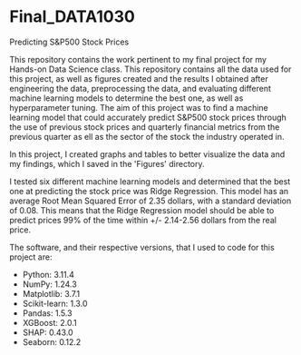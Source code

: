# Final_DATA1030
Predicting S&P500 Stock Prices

This repository contains the work pertinent to my final project for my Hands-on Data Science class. This repository contains all the data used for this project, as well as figures created and the results I obtained after engineering the data, preprocessing the data, and evaluating different machine learning models to determine the best  one, as well as hyperparameter tuning. The aim of this project was to find a machine learning model that could accurately predict S&P500 stock prices through the use of previous stock prices and quarterly financial metrics from the previous quarter as ell as the sector of the stock the industry operated in. 

In this project, I created graphs and tables to better visualize the data and my findings, which I saved in the 'Figures' directory. 

I tested six different machine learning models and determined that the best one at predicting the stock price was Ridge Regression. This model has an average Root Mean Squared Error of 
2.35 dollars, with a standard deviation of 0.08. This means that the Ridge Regression model should be able to predict prices 99% of the time within +/- 2.14-2.56 dollars from the real price.


The software, and their respective versions, that I used to code for this project are:
- Python: 3.11.4
- NumPy: 1.24.3
- Matplotlib: 3.7.1
- Scikit-learn: 1.3.0
- Pandas: 1.5.3
- XGBoost: 2.0.1
- SHAP: 0.43.0
- Seaborn: 0.12.2
